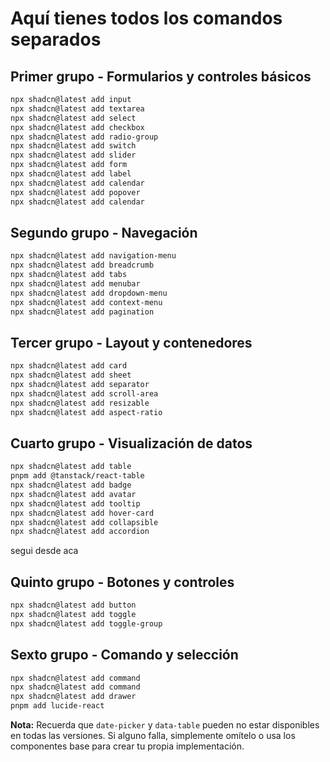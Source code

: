 # Aquí tienes todos los comandos separados

## Primer grupo - Formularios y controles básicos

```bash
npx shadcn@latest add input
npx shadcn@latest add textarea
npx shadcn@latest add select
npx shadcn@latest add checkbox
npx shadcn@latest add radio-group
npx shadcn@latest add switch
npx shadcn@latest add slider
npx shadcn@latest add form
npx shadcn@latest add label
npx shadcn@latest add calendar
npx shadcn@latest add popover
npx shadcn@latest add calendar
```

## Segundo grupo - Navegación

```bash
npx shadcn@latest add navigation-menu
npx shadcn@latest add breadcrumb
npx shadcn@latest add tabs
npx shadcn@latest add menubar
npx shadcn@latest add dropdown-menu
npx shadcn@latest add context-menu
npx shadcn@latest add pagination
```

## Tercer grupo - Layout y contenedores

```bash
npx shadcn@latest add card
npx shadcn@latest add sheet
npx shadcn@latest add separator
npx shadcn@latest add scroll-area
npx shadcn@latest add resizable
npx shadcn@latest add aspect-ratio
```

## Cuarto grupo - Visualización de datos

```bash
npx shadcn@latest add table
pnpm add @tanstack/react-table
npx shadcn@latest add badge
npx shadcn@latest add avatar
npx shadcn@latest add tooltip
npx shadcn@latest add hover-card
npx shadcn@latest add collapsible
npx shadcn@latest add accordion
```

segui desde aca

## Quinto grupo - Botones y controles

```bash
npx shadcn@latest add button
npx shadcn@latest add toggle
npx shadcn@latest add toggle-group
```

## Sexto grupo - Comando y selección

```bash
npx shadcn@latest add command
npx shadcn@latest add command
npx shadcn@latest add drawer
pnpm add lucide-react
```

**Nota:** Recuerda que `date-picker` y `data-table` pueden no estar disponibles en todas las versiones. Si alguno falla, simplemente omítelo o usa los componentes base para crear tu propia implementación.
